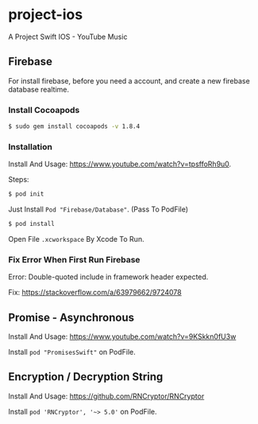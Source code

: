 # project-ios
A Project Swift IOS - YouTube Music


## Firebase

For install firebase, before you need a account, and create a new firebase database realtime.

### Install Cocoapods

```bash
$ sudo gem install cocoapods -v 1.8.4
```

### Installation

Install And Usage: https://www.youtube.com/watch?v=tpsffoRh9u0.

Steps:

```bash
$ pod init
```

Just Install  ```Pod "Firebase/Database"```. (Pass To PodFile)

```bash
$ pod install
```

Open File ```.xcworkspace``` By Xcode To Run.

### Fix Error When First Run Firebase

Error: Double-quoted include in framework header expected.

Fix: https://stackoverflow.com/a/63979662/9724078


## Promise - Asynchronous

Install And Usage: https://www.youtube.com/watch?v=9KSkkn0fU3w

Install ```pod "PromisesSwift"``` on PodFile.


## Encryption / Decryption String

Install And Usage: https://github.com/RNCryptor/RNCryptor

Install ```pod 'RNCryptor', '~> 5.0'``` on PodFile.
